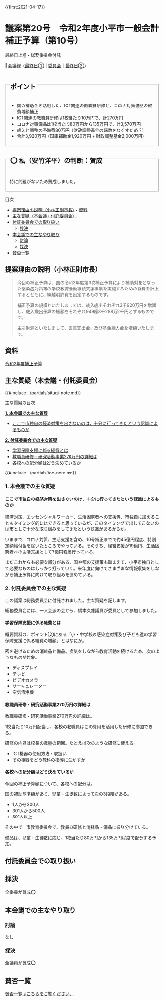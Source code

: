 {{first:2021-04-17}}

# 議案第20号　令和2年度小平市一般会計補正予算（第10号）

<i class="fa fa-gavel" aria-hidden="true"></i> 最終日上程・総務委員会付託

<p id="read-kaigiroku">📄会議録（<a href="https://ssp.kaigiroku.net/tenant/kodaira/SpMinuteView.html?council_id=1201&schedule_id=7&minute_id=93&is_search=true">最終日①</a>｜<a href="https://ssp.kaigiroku.net/tenant/kodaira/SpMinuteView.html?council_id=1211&schedule_id=2&minute_id=2&is_search=true">委員会</a>｜<a href="https://ssp.kaigiroku.net/tenant/kodaira/SpMinuteView.html?council_id=1201&schedule_id=7&minute_id=106&is_search=true">最終日②</a>）</p>

<fieldset class="pnt">
  <legend><h2>ポイント</h2></legend>

- 国の補助金を活用した、ICT関連の教職員研修と、コロナ対策備品の経費増額補正
- ICT関連の教職員研修は1校当たり10万円で、計270万円
- コロナ対策備品は1校当たり80万円から135万円で、計3,570万円
- 歳入と調整の予備費80万円（財政調整基金の端数をなくすため？）
- 合計3,920万円（国庫補助金1,920万円 + 財政調整基金2,000万円）

</fieldset>

<fieldset class="sanpi">
  <legend><h2>⭕️ 私（安竹洋平）の判断：賛成</h2></legend>

特に問題がないため賛成しました。

</fieldset>

<div class="toc">

目次

- [提案理由の説明（小林正則市長）](#提案理由の説明小林正則市長)・[資料](#資料)
- [主な質疑（本会議・付託委員会）](#主な質疑本会議付託委員会)
- [付託委員会での取り扱い](#付託委員会での取り扱い)
  - [採決](#採決)
- [本会議での主なやり取り](#本会議での主なやり取り)
  - [討論](#討論)
  - [採決](#採決-1)
- [賛否一覧](#賛否一覧)

</div>

## 提案理由の説明（小林正則市長）

> 今回の補正予算は、国の令和2年度第3次補正予算により補助対象となった感染症対策等の学校教育活動継続支援事業を実施するための経費を計上するとともに、繰越明許費を設定するものです。
>
> 補正予算の規模といたしましては、歳入歳出それぞれ3千920万円を増額し、歳入歳出予算の総額をそれぞれ949億3千288万2千円とするものです。
>
> 主な財源といたしまして、国庫支出金、及び基金繰入金を増額いたします。

## 資料

[令和2年度補正予算](https://www.city.kodaira.tokyo.jp/kurashi/084/084844.html)

<div class="ippan-situgi">

## 主な質疑（本会議・付託委員会）
{{#include ../partials/situgi-note.md}}

<div class="toc">

主な質疑の目次

**[1. 本会議での主な質疑](#1-本会議での主な質疑)**

- [ここで市独自の経済対策を出さないのは、十分に行ってきたという認識によるものか](#ここで市独自の経済対策を出さないのは十分に行ってきたという認識によるものか)

**[2. 付託委員会での主な質疑](#2-付託委員会での主な質疑)**

- [学習保障支援に係る経費とは](#学習保障支援に係る経費とは)
- [教職員研修・研究活動事業270万円の詳細は](#教職員研修研究活動事業270万円の詳細は)
- [各校への配分額はどう決めているか](#各校への配分額はどう決めているか)

{{#include ../partials/toc-note.md}}

</div>

### 1. 本会議での主な質疑

#### ここで市独自の経済対策を出さないのは、十分に行ってきたという認識によるものか

<div class="bln bleft hitori" data-speaker="👍 伊藤央議員（一人会派の会）">

経済対策、エッセンシャルワーカー、生活困窮者への支援等、市独自に加えることもタイミング的にはできると思っているが、このタイミングで出してこないのは市として十分な取り組みをしてきたという認識があるからか。

</div>

<div class="bln bright" data-speaker="企画政策部長（津嶋）">

いままで、コロナ対策、生活支援を含め、10号補正までで約45億円程度、特別定額給付金を除いたところでやっている。そのうち、経営支援が19億円、生活困窮者への生活支援として7億円程度行っている。

</div>

<div class="bln bright" data-speaker="企画政策部長（津嶋）">

まだこれからも必要な部分がある。国や都の支援策も踏まえて、小平市独自として必要なものはしっかり打っていく。来年度に向けてさまざまな情報収集をしながら補正予算に向けて取り組みを進めている。

</div>


### 2. 付託委員会での主な質疑

この議案は総務委員会に付託されました。主な質疑を記します。

総務委員会には、一人会派の会から、橋本久雄議員が委員として参加しました。

#### 学習保障支援に係る経費とは

<div class="bln bleft" data-speaker="他会派の議員">

概要資料の、ポイント②にある「小・中学校の感染症対策及び子ども達の学習保障支援に係る経費の増額」とはなにか。

</div>

<div class="bln bright" data-speaker="学務課長（飯島）">

密を避けるための消耗品と備品。換気をしながら教育活動を続けるため、次のようなものが対象。

- ディスプレイ
- テレビ
- ビデオカメラ
- サーキュレーター
- 空気清浄機

</div>

#### 教職員研修・研究活動事業270万円の詳細は

<div class="bln bleft" data-speaker="他会派の議員">

教職員研修・研究活動事業270万円の詳細は。

</div>

<div class="bln bright" data-speaker="教育指導担当部長（国冨）">

1校当たり10万円配当し、各校の教職員はこの費用を活用した研修に参加できる。

</div>

<div class="bln bright" data-speaker="教育指導担当部長（国冨）">

研修の内容は校長の裁量の範囲。たとえば次のような研修に使える。

- ICT機器の使用方法・取扱い
- その機器をどう教科の指導に生かすか

</div>

#### 各校への配分額はどう決めているか

<div class="bln bleft" data-speaker="他会派の議員">

今回の補正予算額について、各校への配分は。

</div>

<div class="bln bright" data-speaker="学務課長（飯島）">

国の補助基準額があり、児童・生徒数によって次の3段階がある。

- 1人から300人
- 301人から500人
- 501人以上

その中で、市教育委員会で、教員の研修と消耗品・備品に振り分けている。

</div>

<div class="bln bright" data-speaker="学務課長（飯島）">

備品は、児童・生徒数に応じ、1校当たり80万円から135万円程度で配分する予定。

</div>

</div>


## 付託委員会での取り扱い
## 採決
全委員が賛成⭕️

## 本会議での主なやり取り
### 討論
なし

### 採決
全議員が賛成⭕️


## 賛否一覧
[賛否一覧はこちらをご覧ください。](../kekka-ichiran.md#賛否)